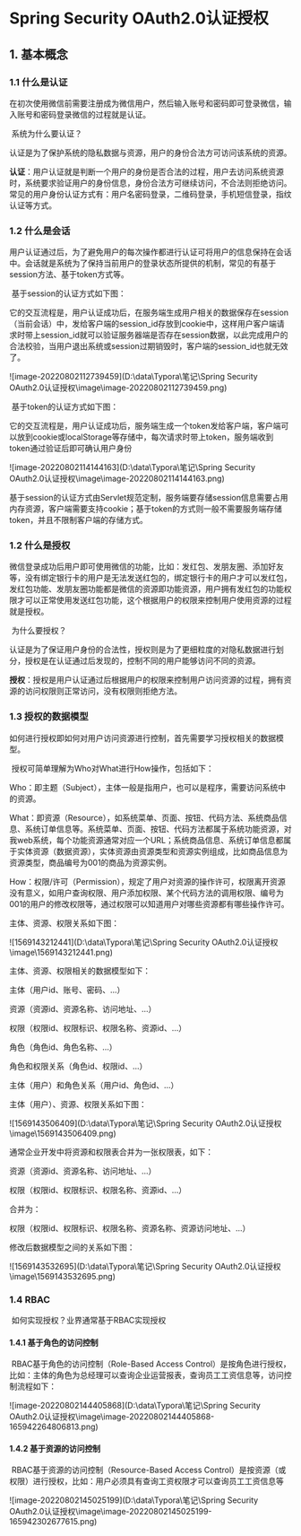 # Spring Security OAuth2.0认证授权

## 1. 基本概念

### 1.1 什么是认证

​		在初次使用微信前需要注册成为微信用户，然后输入账号和密码即可登录微信，输入账号和密码登录微信的过程就是认证。

​		系统为什么要认证？

​		认证是为了保护系统的隐私数据与资源，用户的身份合法方可访问该系统的资源。

​		**认证**：用户认证就是判断一个用户的身份是否合法的过程，用户去访问系统资源时，系统要求验证用户的身份信息，身份合法方可继续访问，不合法则拒绝访问。常见的用户身份认证方式有：用户名密码登录，二维码登录，手机短信登录，指纹认证等方式。

### 1.2 什么是会话

​		用户认证通过后，为了避免用户的每次操作都进行认证可将用户的信息保持在会话中。会话就是系统为了保持当前用户的登录状态所提供的机制，常见的有基于session方法、基于token方式等。

​		基于session的认证方式如下图：

​		它的交互流程是，用户认证成功后，在服务端生成用户相关的数据保存在session（当前会话）中，发给客户端的session_id存放到cookie中，这样用户客户端请求时带上session_id就可以验证服务器端是否存在session数据，以此完成用户的合法校验，当用户退出系统或session过期销毁时，客户端的session_id也就无效了。

![image-20220802112739459](D:\data\Typora\笔记\Spring Security OAuth2.0认证授权\image\image-20220802112739459.png)

​		基于token的认证方式如下图：

​		它的交互流程是，用户认证成功后，服务端生成一个token发给客户端，客户端可以放到cookie或localStorage等存储中，每次请求时带上token，服务端收到token通过验证后即可确认用户身份

![image-20220802114144163](D:\data\Typora\笔记\Spring Security OAuth2.0认证授权\image\image-20220802114144163.png)

​		基于session的认证方式由Servlet规范定制，服务端要存储session信息需要占用内存资源，客户端需要支持cookie；基于token的方式则一般不需要服务端存储token，并且不限制客户端的存储方式。


### 1.2 什么是授权

​		微信登录成功后用户即可使用微信的功能，比如：发红包、发朋友圈、添加好友等，没有绑定银行卡的用户是无法发送红包的，绑定银行卡的用户才可以发红包，发红包功能、发朋友圈功能都是微信的资源即功能资源，用户拥有发红包的功能权限才可以正常使用发送红包功能，这个根据用户的权限来控制用户使用资源的过程就是授权。

​		为什么要授权？

​		认证是为了保证用户身份的合法性，授权则是为了更细粒度的对隐私数据进行划分，授权是在认证通过后发现的，控制不同的用户能够访问不同的资源。

​		**授权**：授权是用户认证通过后根据用户的权限来控制用户访问资源的过程，拥有资源的访问权限则正常访问，没有权限则拒绝方法。

### 1.3 授权的数据模型

​		如何进行授权即如何对用户访问资源进行控制，首先需要学习授权相关的数据模型。

​		授权可简单理解为Who对What进行How操作，包括如下：

​		Who：即主题（Subject），主体一般是指用户，也可以是程序，需要访问系统中的资源。

​		What：即资源（Resource），如系统菜单、页面、按钮、代码方法、系统商品信息、系统订单信息等。系统菜单、页面、按钮、代码方法都属于系统功能资源，对我web系统，每个功能资源通常对应一个URL；系统商品信息、系统订单信息都属于实体资源（数据资源），实体资源由资源类型和资源实例组成，比如商品信息为资源类型，商品编号为001的商品为资源实例。

​		How：权限/许可（Permission），规定了用户对资源的操作许可，权限离开资源没有意义，如用户查询权限、用户添加权限、某个代码方法的调用权限、编号为001的用户的修改权限等，通过权限可以知道用户对哪些资源都有哪些操作许可。

主体、资源、权限关系如下图：

![1569143212441](D:\data\Typora\笔记\Spring Security OAuth2.0认证授权\image\1569143212441.png)

主体、资源、权限相关的数据模型如下：

主体（用户id、账号、密码、...）

资源（资源id、资源名称、访问地址、...）

权限（权限id、权限标识、权限名称、资源id、...）

角色（角色id、角色名称、...）

角色和权限关系（角色id、权限id、...）

主体（用户）和角色关系（用户id、角色id、...） 



主体（用户）、资源、权限关系如下图：

![1569143506409](D:\data\Typora\笔记\Spring Security OAuth2.0认证授权\image\1569143506409.png)

通常企业开发中将资源和权限表合并为一张权限表，如下：

资源（资源id、资源名称、访问地址、...）

权限（权限id、权限标识、权限名称、资源id、...）

合并为：

权限（权限id、权限标识、权限名称、资源名称、资源访问地址、...）



修改后数据模型之间的关系如下图：

![1569143532695](D:\data\Typora\笔记\Spring Security OAuth2.0认证授权\image\1569143532695.png)

### 1.4 RBAC

​		如何实现授权？业界通常基于RBAC实现授权

#### 1.4.1 基于角色的访问控制

​		RBAC基于角色的访问控制（Role-Based Access Control）是按角色进行授权，比如：主体的角色为总经理可以查询企业运营报表，查询员工工资信息等，访问控制流程如下：

![image-20220802144405868](D:\data\Typora\笔记\Spring Security OAuth2.0认证授权\image\image-20220802144405868-165942264806813.png)

#### 1.4.2 基于资源的访问控制

​		RBAC基于资源的访问控制（Resource-Based Access Control）是按资源（或权限）进行授权，比如：用户必须具有查询工资权限才可以查询员工工资信息等

![image-20220802145025199](D:\data\Typora\笔记\Spring Security OAuth2.0认证授权\image\image-20220802145025199-165942302677615.png)